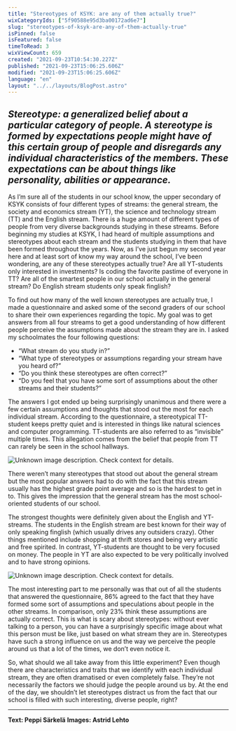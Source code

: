 ```yaml
---
title: "Stereotypes of KSYK: are any of them actually true?"
wixCategoryIds: ["5f90588e95d3ba00172ad6e7"]
slug: "stereotypes-of-ksyk-are-any-of-them-actually-true"
isPinned: false
isFeatured: false
timeToRead: 3
wixViewCount: 659
created: "2021-09-23T10:54:30.227Z"
published: "2021-09-23T15:06:25.606Z"
modified: "2021-09-23T15:06:25.606Z"
language: "en"
layout: "../../layouts/BlogPost.astro"
---
```

*Stereotype: a generalized belief about a particular category of people. A stereotype is formed by expectations people might have of this certain group of people and disregards any individual characteristics of the members. These expectations can be about things like personality, abilities or appearance.*
---

As I’m sure all of the students in our school know, the upper secondary of KSYK consists of four different types of streams: the general stream, the society and economics stream (YT), the science and technology stream (TT) and the English stream. There is a huge amount of different types of people from very diverse backgrounds studying in these streams. Before beginning my studies at KSYK, I had heard of multiple assumptions and stereotypes about each stream and the students studying in them that have been formed throughout the years. Now, as I’ve just begun my second year here and at least sort of know my way around the school, I’ve been wondering, are any of these stereotypes actually true? Are all YT-students only interested in investments? Is coding the favorite pastime of everyone in TT? Are all of the smartest people in our school actually in the general stream? Do English stream students only speak finglish?

To find out how many of the well known stereotypes are actually true, I made a questionnaire and asked some of the second graders of our school to share their own experiences regarding the topic. My goal was to get answers from all four streams to get a good understanding of how different people perceive the assumptions made about the stream they are in. I asked my schoolmates the four following questions:

- “What stream do you study in?”
- “What type of stereotypes or assumptions regarding your stream have you heard of?”
- “Do you think these stereotypes are often correct?”
- “Do you feel that you have some sort of assumptions about the other streams and their students?”

The answers I got ended up being surprisingly unanimous and there were a few certain assumptions and thoughts that stood out the most for each individual stream. According to the questionnaire, a stereotypical TT-student keeps pretty quiet and is interested in things like natural sciences and computer programming. TT-students are also referred to as “invisible” multiple times. This allegation comes from the belief that people from TT can rarely be seen in the school hallways.

![Unknown image description. Check context for details.](https://static.wixstatic.com/media/abd5f5_d54e8461084542f9a8496499e59f34d4~mv2.png) <!-- Original name: stereotypes_peppi_1.png -->

There weren’t many stereotypes that stood out about the general stream but the most popular answers had to do with the fact that this stream usually has the highest grade point average and so is the hardest to get in to. This gives the impression that the general stream has the most school-oriented students of our school.

The strongest thoughts were definitely given about the English and YT-streams. The students in the English stream are best known for their way of only speaking finglish (which usually drives any outsiders crazy). Other things mentioned include shopping at thrift stores and being very artistic and free spirited. In contrast, YT-students are thought to be very focused on money. The people in YT are also expected to be very politically involved and to have strong opinions.

![Unknown image description. Check context for details.](https://static.wixstatic.com/media/abd5f5_a117b63f7604413391bae636fa9ad257~mv2.png) <!-- Original name: stereotypes_peppi_2.png -->

The most interesting part to me personally was that out of all the students that answered the questionnaire, 86% agreed to the fact that they have formed some sort of assumptions and speculations about people in the other streams. In comparison, only 23% think these assumptions are actually correct. This is what is scary about stereotypes: without ever talking to a person, you can have a surprisingly specific image about what this person must be like, just based on what stream they are in. Stereotypes have such a strong influence on us and the way we perceive the people around us that a lot of the times, we don’t even notice it.

So, what should we all take away from this little experiment? Even though there are characteristics and traits that we identify with each individual stream, they are often dramatised or even completely false. They’re not necessarily the factors we should judge the people around us by. At the end of the day, we shouldn’t let stereotypes distract us from the fact that our school is filled with such interesting, diverse people, right?

---

**Text: Peppi Särkelä**
**Images: Astrid Lehto**

